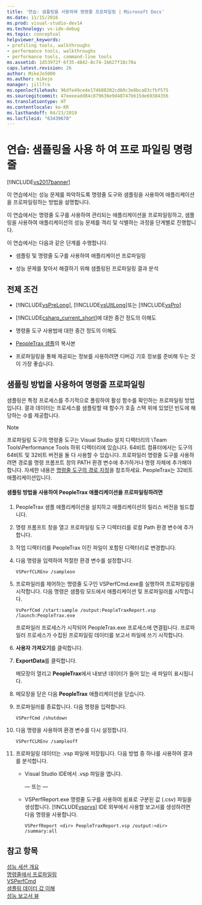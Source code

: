```yaml
---
title: '연습: 샘플링을 사용하여 명령줄 프로파일링 | Microsoft Docs'
ms.date: 11/15/2016
ms.prod: visual-studio-dev14
ms.technology: vs-ide-debug
ms.topic: conceptual
helpviewer_keywords:
- profiling tools, walkthroughs
- performance tools, walkthroughs
- performance tools, command-line tools
ms.assetid: 1d53972f-6f35-4842-8c74-1b627f18c70a
caps.latest.revision: 26
author: MikeJo5000
ms.author: mikejo
manager: jillfra
ms.openlocfilehash: 96dfe49ce4e174680202cd60c3e8bca83cfbf575
ms.sourcegitcommit: 47eeeeadd84c879636e9d48747b615de69384356
ms.translationtype: HT
ms.contentlocale: ko-KR
ms.lasthandoff: 04/23/2019
ms.locfileid: "63439678"
---
```

# <a name="walkthrough-command-line-profiling-using-sampling"></a>연습: 샘플링을 사용 하 여 프로 파일링 명령줄
[!INCLUDE[vs2017banner](../includes/vs2017banner.md)]

이 연습에서는 성능 문제를 파악하도록 명령줄 도구와 샘플링을 사용하여 애플리케이션을 프로파일링하는 방법을 설명합니다.  
  
 이 연습에서는 명령줄 도구를 사용하여 관리되는 애플리케이션을 프로파일링하고, 샘플링을 사용하여 애플리케이션의 성능 문제를 격리 및 식별하는 과정을 단계별로 진행합니다.  
  
 이 연습에서는 다음과 같은 단계를 수행합니다.  
  
- 샘플링 및 명령줄 도구를 사용하여 애플리케이션 프로파일링  
  
- 성능 문제를 찾아서 해결하기 위해 샘플링된 프로파일링 결과 분석  
  
## <a name="prerequisites"></a>전제 조건  
  
- [!INCLUDE[vsPreLong](../includes/vsprelong-md.md)], [!INCLUDE[vsUltLong](../includes/vsultlong-md.md)]또는 [!INCLUDE[vsPro](../includes/vspro-md.md)]  
  
- [!INCLUDE[csharp_current_short](../includes/csharp-current-short-md.md)]에 대한 중간 정도의 이해도  
  
- 명령줄 도구 사용법에 대한 중간 정도의 이해도  
  
- [PeopleTrax 샘플](../profiling/peopletrax-sample-profiling-tools.md)의 복사본  
  
- 프로파일링을 통해 제공되는 정보를 사용하려면 디버깅 기호 정보를 준비해 두는 것이 가장 좋습니다.  
  
## <a name="command-line-profiling-using-the-sampling-method"></a>샘플링 방법을 사용하여 명령줄 프로파일링  
 샘플링은 특정 프로세스를 주기적으로 폴링하여 활성 함수를 확인하는 프로파일링 방법입니다. 결과 데이터는 프로세스를 샘플링할 때 함수가 호출 스택 위에 있었던 빈도에 해당하는 수를 제공합니다.  
  
> [!NOTE]
> 프로파일링 도구의 명령줄 도구는 Visual Studio 설치 디렉터리의 \Team Tools\Performance Tools 하위 디렉터리에 있습니다. 64비트 컴퓨터에서는 도구의 64비트 및 32비트 버전을 둘 다 사용할 수 있습니다. 프로파일러 명령줄 도구를 사용하려면 경로를 명령 프롬프트 창의 PATH 환경 변수에 추가하거나 명령 자체에 추가해야 합니다. 자세한 내용은 [명령줄 도구의 경로 지정](../profiling/specifying-the-path-to-profiling-tools-command-line-tools.md)을 참조하세요. PeopleTrax는 32비트 애플리케이션입니다.  
  
#### <a name="to-profile-the-peopletrax-application-by-using-the-sampling-method"></a>샘플링 방법을 사용하여 PeopleTrax 애플리케이션을 프로파일링하려면  
  
1. PeopleTrax 샘플 애플리케이션을 설치하고 애플리케이션의 릴리스 버전을 빌드합니다.  
  
2. 명령 프롬프트 창을 열고 프로파일링 도구 디렉터리를 로컬 Path 환경 변수에 추가합니다.  
  
3. 작업 디렉터리를 PeopleTrax 이진 파일이 포함된 디렉터리로 변경합니다.  
  
4. 다음 명령을 입력하여 적절한 환경 변수를 설정합니다.  
  
    ```  
    VSPerfCLREnv /sampleon  
    ```  
  
5. 프로파일러를 제어하는 명령줄 도구인 VSPerfCmd.exe를 실행하여 프로파일링을 시작합니다. 다음 명령은 샘플링 모드에서 애플리케이션 및 프로파일러를 시작합니다.  
  
    ```  
    VsPerfCmd /start:sample /output:PeopleTraxReport.vsp /launch:PeopleTrax.exe  
    ```  
  
     프로파일러 프로세스가 시작되어 PeopleTrax.exe 프로세스에 연결됩니다. 프로파일러 프로세스가 수집된 프로파일링 데이터를 보고서 파일에 쓰기 시작합니다.  
  
6. **사용자 가져오기**를 클릭합니다.  
  
7. **ExportData**를 클릭합니다.  
  
     메모장이 열리고 **PeopleTrax**에서 내보낸 데이터가 들어 있는 새 파일이 표시됩니다.  
  
8. 메모장을 닫은 다음 **PeopleTrax** 애플리케이션을 닫습니다.  
  
9. 프로파일러를 종료합니다. 다음 명령을 입력합니다.  
  
    ```  
    VSPerfCmd /shutdown  
    ```  
  
10. 다음 명령을 사용하여 환경 변수를 다시 설정합니다.  
  
    ```  
    VSPerfCLREnv /sampleoff  
    ```  
  
11. 프로파일링 데이터는 .vsp 파일에 저장됩니다. 다음 방법 중 하나를 사용하여 결과를 분석합니다.  
  
    - Visual Studio IDE에서 .vsp 파일을 엽니다.  
  
         — 또는 —  
  
    - VSPerfReport.exe 명령줄 도구를 사용하여 쉼표로 구분된 값 (.csv) 파일을 생성합니다. [!INCLUDE[vsprvs](../includes/vsprvs-md.md)] IDE 외부에서 사용할 보고서를 생성하려면 다음 명령을 사용합니다.  
  
        ```  
        VSPerfReport <dir> PeopleTraxReport.vsp /output:<dir> /summary:all  
        ```  
  
## <a name="see-also"></a>참고 항목  
 [성능 세션 개요](../profiling/performance-session-overview.md)   
 [명령줄에서 프로파일링](../profiling/using-the-profiling-tools-from-the-command-line.md)   
 [VSPerfCmd](../profiling/vsperfcmd.md)   
 [샘플링 데이터 값 이해](../profiling/understanding-sampling-data-values.md)   
 [성능 보고서 뷰](../profiling/performance-report-views.md)
